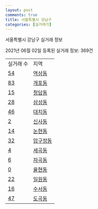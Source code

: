 ```yaml
---
layout: post
comments: true
title: 서울특별시 강남구
categories: [실거래가]
---
```


서울특별시 강남구 실거래 정보

2021년 06월 02일 등록된 실거래 정보: 369건


<table>
  <tr>
    <td>실거래 수</td>
    <td>지역</td>
  </tr>

  
  <tr>
    <td><a href="1168010100.html">54</a></td>
    <td><a href="1168010100.html">역삼동</a></td>
  </tr>
    

  <tr>
    <td><a href="1168010300.html">83</a></td>
    <td><a href="1168010300.html">개포동</a></td>
  </tr>
    

  <tr>
    <td><a href="1168010400.html">15</a></td>
    <td><a href="1168010400.html">청담동</a></td>
  </tr>
    

  <tr>
    <td><a href="1168010500.html">28</a></td>
    <td><a href="1168010500.html">삼성동</a></td>
  </tr>
    

  <tr>
    <td><a href="1168010600.html">46</a></td>
    <td><a href="1168010600.html">대치동</a></td>
  </tr>
    

  <tr>
    <td><a href="1168010700.html">2</a></td>
    <td><a href="1168010700.html">신사동</a></td>
  </tr>
    

  <tr>
    <td><a href="1168010800.html">14</a></td>
    <td><a href="1168010800.html">논현동</a></td>
  </tr>
    

  <tr>
    <td><a href="1168011000.html">32</a></td>
    <td><a href="1168011000.html">압구정동</a></td>
  </tr>
    

  <tr>
    <td><a href="1168011100.html">4</a></td>
    <td><a href="1168011100.html">세곡동</a></td>
  </tr>
    

  <tr>
    <td><a href="1168011200.html">6</a></td>
    <td><a href="1168011200.html">자곡동</a></td>
  </tr>
    

  <tr>
    <td><a href="1168011300.html">0</a></td>
    <td><a href="1168011300.html">율현동</a></td>
  </tr>
    

  <tr>
    <td><a href="1168011400.html">22</a></td>
    <td><a href="1168011400.html">일원동</a></td>
  </tr>
    

  <tr>
    <td><a href="1168011500.html">16</a></td>
    <td><a href="1168011500.html">수서동</a></td>
  </tr>
    

  <tr>
    <td><a href="1168011800.html">47</a></td>
    <td><a href="1168011800.html">도곡동</a></td>
  </tr>
    


</table>
    